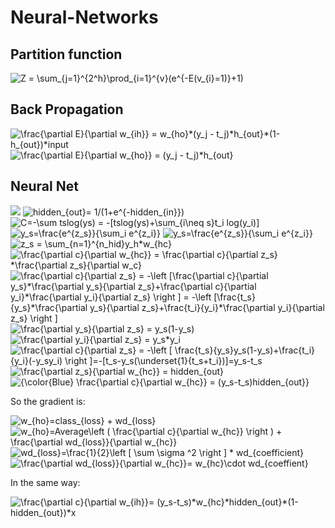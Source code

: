 # Neural-Networks

## Partition function 

<img src="https://latex.codecogs.com/gif.latex?Z&space;=&space;\sum_{j=1}^{2^h}\prod_{i=1}^{v}(e^{-E(v_{i}=1)}&plus;1)" title="Z = \sum_{j=1}^{2^h}\prod_{i=1}^{v}(e^{-E(v_{i}=1)}+1)" />

## Back Propagation

<img src="https://latex.codecogs.com/gif.latex?\frac{\partial&space;E}{\partial&space;w_{ih}}&space;=&space;w_{ho}*(y_j&space;-&space;t_j)*h_{out}*(1-h_{out})*input" title="\frac{\partial E}{\partial w_{ih}} = w_{ho}*(y_j - t_j)*h_{out}*(1-h_{out})*input" />

<img src="https://latex.codecogs.com/gif.latex?\frac{\partial&space;E}{\partial&space;w_{ho}}&space;=&space;(y_j&space;-&space;t_j)*h_{out}" title="\frac{\partial E}{\partial w_{ho}} = (y_j - t_j)*h_{out}" />

## Neural Net

<img src="https://github.com/darc33/Neural-Networks/blob/master/Images/image.png" />

<img src="https://latex.codecogs.com/gif.latex?hidden_{out}=&space;1/(1&plus;e^{-hidden_{in}})" title="hidden_{out}= 1/(1+e^{-hidden_{in}})" />

<img src="https://latex.codecogs.com/gif.latex?C=-\sum&space;tslog(ys)&space;=&space;-[tslog(ys)&plus;\sum_{i\neq&space;s}t_i&space;log(y_i)]" title="C=-\sum tslog(ys) = -[tslog(ys)+\sum_{i\neq s}t_i log(y_i)]" />

<img src="https://latex.codecogs.com/gif.latex?y_s=\frac{e^{z_s}}{\sum_i&space;e^{z_i}}" title="y_s=\frac{e^{z_s}}{\sum_i e^{z_i}}" />

<img src="https://latex.codecogs.com/gif.latex?y_i=\frac{e^{z_i}}{\sum_i&space;e^{z_s}}" title="y_s=\frac{e^{z_s}}{\sum_i e^{z_i}}" />

<img src="https://latex.codecogs.com/gif.latex?z_s&space;=&space;\sum_{n=1}^{n_hid}y_h*w_{hc}" title="z_s = \sum_{n=1}^{n_hid}y_h*w_{hc}" />

<img src="https://latex.codecogs.com/gif.latex?\frac{\partial&space;c}{\partial&space;w_{hc}}&space;=&space;\frac{\partial&space;c}{\partial&space;z_s}&space;*\frac{\partial&space;z_s}{\partial&space;w_c}" title="\frac{\partial c}{\partial w_{hc}} = \frac{\partial c}{\partial z_s} *\frac{\partial z_s}{\partial w_c}" />

<img src="https://latex.codecogs.com/gif.latex?\frac{\partial&space;c}{\partial&space;z_s}&space;=&space;-\left&space;[\frac{\partial&space;c}{\partial&space;y_s}*\frac{\partial&space;y_s}{\partial&space;z_s}&plus;\frac{\partial&space;c}{\partial&space;y_i}*\frac{\partial&space;y_i}{\partial&space;z_s}&space;\right&space;]&space;=&space;-\left&space;[\frac{t_s}{y_s}*\frac{\partial&space;y_s}{\partial&space;z_s}&plus;\frac{t_i}{y_i}*\frac{\partial&space;y_i}{\partial&space;z_s}&space;\right&space;]" title="\frac{\partial c}{\partial z_s} = -\left [\frac{\partial c}{\partial y_s}*\frac{\partial y_s}{\partial z_s}+\frac{\partial c}{\partial y_i}*\frac{\partial y_i}{\partial z_s} \right ] = -\left [\frac{t_s}{y_s}*\frac{\partial y_s}{\partial z_s}+\frac{t_i}{y_i}*\frac{\partial y_i}{\partial z_s} \right ]" />

<img src="https://latex.codecogs.com/gif.latex?\frac{\partial&space;y_s}{\partial&space;z_s}&space;=&space;y_s(1-y_s)" title="\frac{\partial y_s}{\partial z_s} = y_s(1-y_s)" />

<img src="https://latex.codecogs.com/gif.latex?\frac{\partial&space;y_i}{\partial&space;z_s}&space;=&space;-y_s*y_i" title="\frac{\partial y_i}{\partial z_s} = y_s*y_i" />

<img src="https://latex.codecogs.com/gif.latex?\frac{\partial&space;c}{\partial&space;z_s}&space;=&space;-\left&space;[&space;\frac{t_s}{y_s}y_s(1-y_s)&plus;\frac{t_i}{y_i}(-y_sy_i)&space;\right&space;]=-[t_s-y_s(\underset{1}{t_s&plus;t_i})]=y_s-t_s" title="\frac{\partial c}{\partial z_s} = -\left [ \frac{t_s}{y_s}y_s(1-y_s)+\frac{t_i}{y_i}(-y_sy_i) \right ]=-[t_s-y_s(\underset{1}{t_s+t_i})]=y_s-t_s" />

<img src="https://latex.codecogs.com/gif.latex?\frac{\partial&space;z_s}{\partial&space;w_{hc}}&space;=&space;hidden_{out}" title="\frac{\partial z_s}{\partial w_{hc}} = hidden_{out}" />

<img src="https://latex.codecogs.com/gif.latex?{\color{Blue}&space;\frac{\partial&space;c}{\partial&space;w_{hc}}&space;=&space;(y_s-t_s)hidden_{out}}" title="{\color{Blue} \frac{\partial c}{\partial w_{hc}} = (y_s-t_s)hidden_{out}}" />

So the gradient is:

<img src="https://latex.codecogs.com/gif.latex?w_{ho}=class_{loss}&space;&plus;&space;wd_{loss}" title="w_{ho}=class_{loss} + wd_{loss}" />

<img src="https://latex.codecogs.com/gif.latex?w_{ho}=Average\left&space;(&space;\frac{\partial&space;c}{\partial&space;w_{hc}}&space;\right&space;)&space;&plus;&space;\frac{\partial&space;wd_{loss}}{\partial&space;w_{hc}}" title="w_{ho}=Average\left ( \frac{\partial c}{\partial w_{hc}} \right ) + \frac{\partial wd_{loss}}{\partial w_{hc}}" />

<img src="https://latex.codecogs.com/gif.latex?wd_{loss}=\frac{1}{2}\left&space;[&space;\sum&space;\sigma&space;^2&space;\right&space;]&space;*&space;wd_{coefficient}" title="wd_{loss}=\frac{1}{2}\left [ \sum \sigma ^2 \right ] * wd_{coefficient}" />

<img src="https://latex.codecogs.com/gif.latex?\frac{\partial&space;wd_{loss}}{\partial&space;w_{hc}}=&space;w_{hc}\cdot&space;wd_{coeffient}" title="\frac{\partial wd_{loss}}{\partial w_{hc}}= w_{hc}\cdot wd_{coeffient}" />

In the same way:

<img src="https://latex.codecogs.com/gif.latex?\frac{\partial&space;c}{\partial&space;w_{ih}}=&space;(y_s-t_s)*w_{hc}*hidden_{out}*(1-hidden_{out})*x" title="\frac{\partial c}{\partial w_{ih}}= (y_s-t_s)*w_{hc}*hidden_{out}*(1-hidden_{out})*x" />
